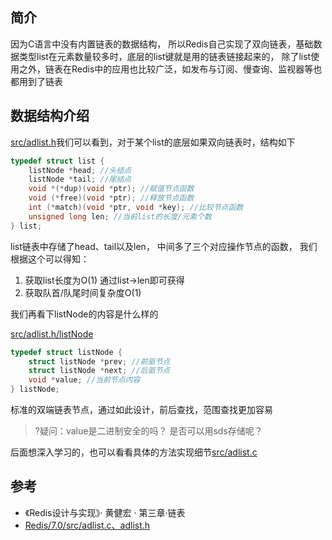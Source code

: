 ## 简介

因为C语言中没有内置链表的数据结构， 所以Redis自己实现了双向链表，基础数据类型list在元素数量较多时，底层的list键就是用的链表链接起来的， 除了list使用之外，链表在Redis中的应用也比较广泛，如发布与订阅、慢查询、监视器等也都用到了链表

## 数据结构介绍

[src/adlist.h](https://github.com/redis/redis/blob/7.0/src/adlist.h#L47)我们可以看到，对于某个list的底层如果双向链表时，结构如下

```C
typedef struct list {
    listNode *head; //头结点 
    listNode *tail; //尾结点
    void *(*dup)(void *ptr); //赋值节点函数
    void (*free)(void *ptr); //释放节点函数
    int (*match)(void *ptr, void *key); //比较节点函数
    unsigned long len; //当前list的长度/元素个数
} list;
```

list链表中存储了head、tail以及len， 中间多了三个对应操作节点的函数，  我们根据这个可以得知：

1. 获取list长度为O(1) 通过list->len即可获得
2. 获取队首/队尾时间复杂度O(1)

我们再看下listNode的内容是什么样的

[src/adlist.h/listNode](https://github.com/redis/redis/blob/7.0/src/adlist.h#L36)

```C
typedef struct listNode {
    struct listNode *prev; //前驱节点
    struct listNode *next; //后驱节点
    void *value; //当前节点内容
} listNode;
```

标准的双端链表节点，通过如此设计，前后查找，范围查找更加容易

> ?疑问：value是二进制安全的吗？ 是否可以用sds存储呢？

后面想深入学习的，也可以看看具体的方法实现细节[src/adlist.c](https://github.com/redis/redis/blob/7.0/src/adlist.c)

## 参考

- 《Redis设计与实现》· 黄健宏 · 第三章·链表
- [Redis/7.0/src/adlist.c、adlist.h](https://github.com/redis/redis/blob/7.0/src/adlist.c)